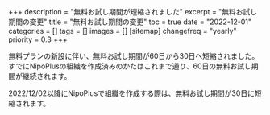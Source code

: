 +++
description = "無料お試し期間が短縮されました"
excerpt = "無料お試し期間の変更"
title = "無料お試し期間の変更"
toc = true
date = "2022-12-01"
categories = []
tags = []
images = []
[sitemap]
  changefreq = "yearly"
  priority = 0.3
+++

無料プランの新設に伴い、無料お試し期間が60日から30日へ短縮されました。
すでにNipoPlusの組織を作成済みのかたはこれまで通り、60日の無料お試し期間が継続されます。

2022/12/02以降にNipoPlusで組織を作成する際は、無料お試し期間が30日に短縮されます。
